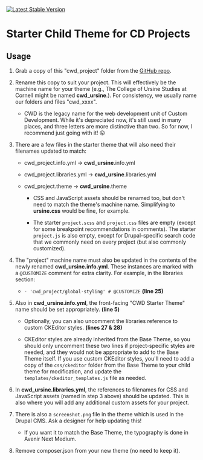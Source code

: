 [![Latest Stable Version](https://img.shields.io/packagist/v/cubear/cwd_project.svg?style=flat-square)](https://packagist.org/packages/cubear/cwd_project)

Starter Child Theme for CD Projects
===================================

Usage
-------

1. Grab a copy of this "cwd\_project" folder from the [GitHub repo](https://github.com/CU-CommunityApps/cwd_project).

2. Rename this copy to suit your project. This will effectively be the machine name for your theme (e.g., The College of Ursine Studies at Cornell might be named **cwd\_ursine**.). For consistency, we usually name our folders and files "cwd\_xxxx".
	* CWD is the legacy name for the web development unit of Custom Development. While it's depreciated now, it's still used in many places, and three letters are more distinctive than two. So for now, I recommend just going with it! 😛

3. There are a few files in the starter theme that will also need their filenames updated to match:
	* cwd_project.info.yml &#8594; **cwd\_ursine**.info.yml
	* cwd_project.libraries.yml &#8594; **cwd\_ursine**.libraries.yml
	* cwd_project.theme &#8594; **cwd\_ursine**.theme
	
		* CSS and JavaScript assets should be renamed too, but don't need to match the theme's machine name. Simplifying to **ursine.css** would be fine, for example.
		
		* The starter `project.scss` and `project.css` files are empty (except for some breakpoint recommendations in comments). The starter `project.js` is also empty, except for Drupal-specific search code that we commonly need on every project (but also commonly customized). 

4. The "project" machine name must also be updated in the contents of the newly renamed **cwd\_ursine.info.yml**. These instances are marked with a `@CUSTOMIZE` comment for extra clarity. For example, in the libraries section:

	* `- 'cwd_project/global-styling' # @CUSTOMIZE` <nobr>**(line 25)**</nobr>

5. Also in **cwd\_ursine.info.yml**, the front-facing "CWD Starter Theme" name should be set appropriately. <nobr>**(line 5)**</nobr>

	* Optionally, you can also uncomment the libraries reference to custom CKEditor styles. <nobr>**(lines 27 & 28)**</nobr>
	
	* CKEditor styles are already inherited from the Base Theme, so you should only uncomment these two lines if project-specific styles are needed, and they would not be appropriate to add to the Base Theme itself. If you use custom CKEditor styles, you'll need to add a copy of the `css/ckeditor` folder from the Base Theme to your child theme for modification, and update the `templates/ckeditor_templates.js` file as needed.

6. In **cwd\_ursine.libraries.yml**, the references to filenames for CSS and JavaScript assets (named in step 3 above) should be updated. This is also where you will add any additional custom assets for your project.

7. There is also a `screenshot.png` file in the theme which is used in the Drupal CMS. Ask a designer for help updating this!

	* If you want it to match the Base Theme, the typography is done in Avenir Next Medium.

8. Remove composer.json from your new theme (no need to keep it).
